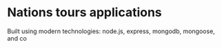 # Nations tours applications

Built using modern technologies: node.js, express, mongodb, mongoose, and co
